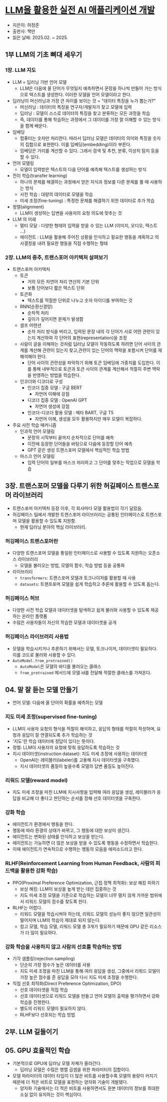 # [LLM을 활용한 실전 AI 애플리케이션 개발](http://aladin.kr/p/9R7ZW)
- 지은이: 허정준
- 출판사: 책만
- 읽은 날짜: 2025.02. ~ 2025.

## 1부 LLM의 기초 뼈대 세우기
### 1장. LLM 지도
- LLM = 딥러닝 기반 언어 모델
  - LLM은 다음에 올 단어가 무엇일지 예측하면서 문장을 하나씩 만들어 가는 방식으로 텍스트를 생성한다. 이러한 모델을 언어 모델이라고 한다.
- 딥러닝이 머신러닝과 가장 큰 차이를 보이는 것 = "데이터 특징을 누가 뽑는가?"
  - 머신러닝 : 데이터의 특징을 연구자/개발자가 찾고 모델에 입력
  - 딥러닝 : 모델이 스스로 데이터의 특징을 찾고 분류하는 모든 과정을 학습
  - 즉, 데이터를 통해 학습하는 과정에서 그 데이터를 가장 잘 이해할 수 있는 방식을 함께 배운다.
- 임베딩
  - 컴퓨터는 숫자만 처리한다. 따라서 딥러닝 모델은 데이터의 의미와 특징을 숫자의 집합으로 표현한다. 이를 임베딩(embedding)이라 부른다.
  - 임베딩은 거리를 계산할 수 있다. 그래서 검색 및 추천, 분류, 이상치 탐지 등을 할 수 있다.
- 언어 모델링
  - 모델이 입력받은 텍스트의 다음 단어를 예측해 텍스트를 생성하는 방식
- 전이 학습(transfer learning)
  - 하나의 문제를 해결하는 과정에서 얻은 지식과 정보를 다른 문제를 풀 때 사용하는 방식
  - 사전 학습 : 대량의 데이터로 모델을 학습
  - 미세 조정(fine-tuning) : 특정한 문제를 해결하기 위한 데이터로 추가 학습
- 정렬(alignment)
  - LLM이 생성하는 답변을 사용자의 요청 의도에 맞추는 것
- LLM 의 미래
  - 멀티 모달 : 다양한 형태의 입력을 받을 수 있는 LLM (이미지, 오디오, 텍스트 ...)
  - 에이전트 : LLM을 활용해 주어진 상황을 인식하고 필요한 행동을 계획하고 의사결정을 내려 필요한 행동을 직접 수행하는 형태

### 2장. LLM의 중추, 트랜스포머 아키텍처 살펴보기
- 트랜스포머 아키텍처
  - 토큰
    - 거의 모든 자연어 처리 연산의 기본 단위
    - 보통 단어보다 짧은 텍스트 단위
  - 토큰화
    - 텍스트를 적절한 단위로 나누고 숫자 아이디를 부여하는 것
  - RNN(순환신경망)
    - 순차적 처리
    - 깊이가 깊어지면 문제가 발생함
  - 셀프 어텐션
    - 순차 처리 방식을 버리고, 입력된 문장 내의 각 단어가 서로 어떤 관련이 있는지 계산하여 각 단어의 표현(representation)을 조정
  - 사람이 글을 이해하는 것처럼 딥러닝 모델이 작동하도록 하려면 단어 사이의 관계를 계산해 관련이 있는지 찾고,관련이 있는 단어의 맥락을 포함시켜 단어를 재해석해야 한다.
    - 단어 사이의 관련성을 파악하기 위해 토큰 임베딩에 가중치를 도입한다. 이를 통해 내부적으로 토큰과 토큰 사이의 관계를 계산해서 적절히 주변 맥락을 반영하는 방법을 학습한다.
  - 인코더와 디코더로 구성
    - 인코더 집중 모델 : 구글 BERT
      - 자연어 이해에 강점
    - 디코더 집중 모델 : OpenAI GPT
      - 자연어 생성에 강점
    - 인코더-디코더 활용 모델 : 메타 BART, 구글 T5
      - 자연어 이해, 생성을 모두 활용하지만 매우 모델이 복잡하다.
- 주요 사전 학습 매커니즘
  - 인과적 언어 모델링
    - 문장의 시작부터 끝까지 순차적으로 단어를 예측
    - 이전에 등장한 단어들을 바탕으로 다음에 등장할 단어 예측
    - GPT 같은 생성 트랜스포머 모델에서 핵심적인 학습 방법
  - 마스크 언어 모델링
    - 입력 단어의 일부를 마스크 처리하고 그 단어를 맞추는 작업으로 모델을 학습

## 3장. 트랜스포머 모델을 다루기 위한 허길페이스 트랜스포머 라이브러리
- 트랜스포머 아키텍처 등장 이후, 각 회사마다 모델 활용법이 각기 달랐음.
- 허깅페이스 팀에서 개발한 트랜스포머 라이브러리는 공통된 인터페이스로 트랜스포머 모델을 활용할 수 있도록 지원함.
  - 현재 딥러닝 분야의 핵심 라이브러리.

### 허깅페이스 트랜스포머란
- 다양한 트랜스포머 모델을 통일된 인터페이스로 사용할 수 있도록 지원하는 오픈소스 라이브러리
  - 모델을 불러오는 방법, 모델의 함수, 학습 방법 등을 공통화
- 라이브러리
  - `transformers`: 트랜스포머 모델과 토크나이저를 활용할 때 사용
  - `datasets`: 트랜프포머 모델을 쉽게 학습하고 추론에 활용할 수 있도록 돕는다.

### 허깅페이스 허브
- 다양한 사전 학습 모델과 데이터셋을 탐색하고 쉽게 불러와 사용할 수 있도록 제공하는 온라인 플랫폼
- 수많은 사용자들이 자신의 학습한 모델과 데이터셋을 공개

### 허깅페이스 라이브러리 사용법
- 모델을 학습시키거나 추론하기 위해서는 모델, 토크나이저, 데이터셋이 필요하다. 이를 코드로 불러와 사용할 수 있다.
- `AutoModel.from_pretrained()`
  - `AutoModel`은 모델의 바디를 불러오는 클래스
  - `from_pretrained` 메서드에 모델 id를 전달해 적절한 클래스를 가져온다.

## 04. 말 잘 듣는 모델 만들기
- 언어 모델: 다음에 올 단어의 확률을 예측하는 모델

### 지도 미세 조정(supervised fine-tuning)
- LLM이 사용자 요청의 형식을 적절히 해석하고, 응답의 형태를 적절히 작성하며, 요청과 응답이 잘 연결되도록 추가 학습하는 것
- '지도'란 학습 데이터에 정답이 있다는 뜻이다.
- 정렬: LLM이 사용자의 요청에 맞춰 응답하도록 학습하는 것
- 지시 데이터셋(instruction dataset): 지도 미세 조정에 사용하는 데이터셋
  - OpenAI는 레이블러(labeler)를 고용해 지시 데이터셋을 구축했다.
  - 지시 데이터셋의 품질이 높을수록 모델의 답변 품질도 높아진다. 

### 리워드 모델(reward model)
- 지도 미세 조정을 마친 LLM에 지시사항을 입력해 여러 응답을 생성, 레이블러가 응답을 비교해 더 좋다고 판단하는 순서를 정해 선호 데이터셋을 구축한다.

### 강화 학습
  - 에이전트가 환경에서 행동을 한다.
  - 행동에 따라 환경의 상태가 바뀌고, 그 행동에 대한 보상이 생긴다.
  - 에이전트는 변화된 상태를 인식하고 보상을 받는다.
  - 에이전트는 가능하면 더 많은 보상을 받을 수 있도록 행동을 수정하면서 학습한다.
  - 이때 에이전트가 연속적으로 수행하는 행동의 모음을 에피소드라고 한다.

### RLHF(Reinforcement Learning from Human Feedback, 사람의 피드백을 활용한 강화 학습)
- PPO(Proximal Preference Optimization, 근접 정책 최적화): 보상 해킹 피하기
  - 보상 해킹: LLM이 보상을 높게 받는 데만 집중하는 것
  - 지도 미세 조정 모델을 기준으로 학습하는 모델이 너무 멀지 않게 가까운 범위에서 리워드 모델의 점수를 찾도록 한다.
- RLHF는 어렵다.
  - 리워드 모델을 학습시켜야 하는데, 리워드 모델의 성능이 좋지 않으면 일관성이 떨어지며 LLM의 학습이 제대로 되지 않는다.
  - 참고 모델, 학습 모델, 리워드 모델 총 3개가 필요하기 때문에 GPU 같은 리소스가 더 많이 필요하다.

### 강화 학습을 사용하지 않고 사람의 선호를 학습하는 방법
- 기각 샘플링(rejection sampling)
  - 단순히 가장 점수가 높은 데이터를 사용
  - 지도 미세 조정을 마친 LLM을 통해 여러 응답을 생성, 그중에서 리워드 모델이 가장 높은 점수를 준 응답을 모아 다시 지도 미세 조정을 수행한다.
- 직접 선호 최적화(Direct Preference Optimization, DPO)
  - 선호 데이터셋을 직접 학습
  - 선호 데이터셋으로 리워드 모델을 만들고 언어 모델의 출력을 평가하면서 강화 학습을 진행한다.
  - 별도의 리워드 모델이 필요하지 않다.
  - RLHF보다 선호되는 학습 방법

## 2부. LLM 길들이기
## 05. GPU 효율적인 학습
- 기본적으로 GPU에 딥러닝 모델 자체가 올라간다.
  - 딥러닝 모델은 수많은 행렬 곱셈을 위한 파라미터의 집합이다.
- 모델 파라미터의 데이터 타입이 더 많은 비트를 사용할수록 모델의 용량이 커지기 때문에 더 적은 비트로 모델을 표현하는 양자화 기술이 개발됐다.
  - 양자화 기술에서는 더 적은 비트를 사용하면서도 원본 데이터의 정보를 최대한 소실 없이 유지하는 것이 핵심이다.
